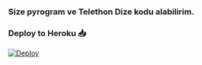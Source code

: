 ### Size pyrogram ve Telethon Dize kodu alabilirim. 

### Deploy to Heroku 📥

[![Deploy](https://www.herokucdn.com/deploy/button.svg)](https://heroku.com/deploy?template=https://github.com/Mehmetbaba55/PyrogramSession)
